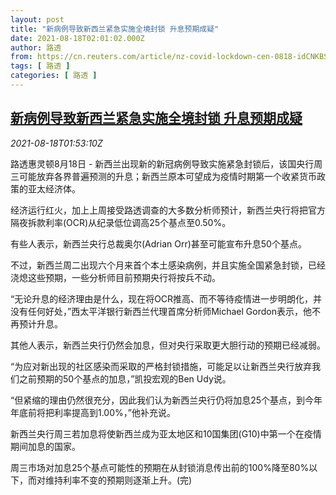 ```yaml
---
layout: post
title: "新病例导致新西兰紧急实施全境封锁 升息预期成疑"
date: 2021-08-18T02:01:02.000Z
author: 路透
from: https://cn.reuters.com/article/nz-covid-lockdown-cen-0818-idCNKBS2FJ047
tags: [ 路透 ]
categories: [ 路透 ]
---
```

<!--1629252062000-->
[新病例导致新西兰紧急实施全境封锁 升息预期成疑](https://cn.reuters.com/article/nz-covid-lockdown-cen-0818-idCNKBS2FJ047)
------

<div>
<div><i>2021-08-18T01:53:10Z</i></div><p>路透惠灵顿8月18日 - 新西兰出现新的新冠病例导致实施紧急封锁后，该国央行周三可能放弃各界普遍预测的升息；新西兰原本可望成为疫情时期第一个收紧货币政策的亚太经济体。</p><p>经济运行红火，加上上周接受路透调查的大多数分析师预计，新西兰央行将把官方隔夜拆款利率(OCR)从纪录低位调高25个基点至0.50%。</p><p>有些人表示，新西兰央行总裁奥尔(Adrian Orr)甚至可能宣布升息50个基点。</p><p>不过，新西兰周二出现六个月来首个本土感染病例，并且实施全国紧急封锁，已经浇熄这些预期，一些分析师目前预期央行将按兵不动。</p><p>“无论升息的经济理由是什么，现在将OCR推高、而不等待疫情进一步明朗化，并没有任何好处，”西太平洋银行新西兰代理首席分析师Michael Gordon表示，他不再预计升息。</p><p>其他人表示，新西兰央行仍然会加息，但对央行采取更大胆行动的预期已经减弱。</p><p>“为应对新出现的社区感染而采取的严格封锁措施，可能足以让新西兰央行放弃我们之前预期的50个基点的加息，”凯投宏观的Ben Udy说。</p><p>“但紧缩的理由仍然很充分，因此我们认为新西兰央行仍将加息25个基点，到今年年底前将把利率提高到1.00%，”他补充说。</p><p>新西兰央行周三若加息将使新西兰成为亚太地区和10国集团(G10)中第一个在疫情期间加息的国家。</p><p>周三市场对加息25个基点可能性的预期在从封锁消息传出前的100%降至80%以下，而对维持利率不变的预期则逐渐上升。(完)</p>
</div>
